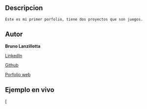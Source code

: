 ## Descripcion 
    Este es mi primer porfolio, tiene dos proyectos que son juegos.

## Autor
**Bruno Lanzillotta**

[LinkedIn](https://www.linkedin.com/in/bruno-lanzillotta-37bbaa1b0/)

[Github](https://github.com/bruno-lanzi)

[Porfolio web](https://bruno-lanzi.github.io/PORFOLIO/MIPORFOLIO/inicio.html)

## Ejemplo en vivo
[
